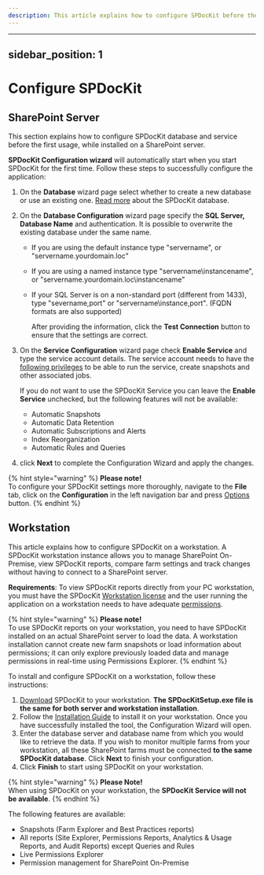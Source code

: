 ```yaml
---
description: This article explains how to configure SPDocKit before the first usage.
---
```


---
sidebar_position: 1
---

# Configure SPDocKit

## SharePoint Server

This section explains how to configure SPDocKit database and service before the first usage, while installed on a SharePoint server.

**SPDocKit Configuration wizard** will automatically start when you start SPDocKit for the first time. Follow these steps to successfully configure the application:

1. On the **Database** wizard page select whether to create a new database or use an existing one. [Read more](configure-spdockit-database.md) about the SPDocKit database.
2. On the **Database Configuration** wizard page specify the **SQL Server, Database Name** and authentication. It is possible to overwrite the existing database under the same name.
   * If you are using the default instance type  "servername", or "servername.yourdomain.loc"
   * If you are using a named instance type "servername\instancename", or "servername.yourdomain.loc\instancename"
   * If your SQL Server is on a non-standard port \(different from 1433\), type "severname,port" or "servername\instance,port". \(FQDN formats are also supported\)

     After providing the information, click the **Test Connection** button to ensure that the settings are correct.
3. On the **Service Configuration** wizard page check **Enable Service** and type the service account details. The service account needs to have the [following privileges](../requirements/user-permissions-requirements.md) to be able to run the service, create snapshots and other associated jobs.

   If you do not want to use the SPDocKit Service you can leave the **Enable Service** unchecked, but the following features will not be available:

   * Automatic Snapshots
   * Automatic Data Retention
   * Automatic Subscriptions and Alerts
   * Index Reorganization
   * Automatic Rules and Queries

4. click **Next** to complete the Configuration Wizard and apply the changes.

{% hint style="warning" %}
**Please note!**  
To configure your SPDocKit settings more thoroughly, navigate to the **File** tab, click on the **Configuration** in the left navigation bar and press [Options](../configure-and-extend-spdockit/backstage-screen.md) button.
{% endhint %}

## Workstation

This article explains how to configure SPDocKit on a workstation. A SPDocKit workstation instance allows you to manage SharePoint On-Premise, view SPDocKit reports, compare farm settings and track changes without having to connect to a SharePoint server.

**Requirements**: To view SPDocKit reports directly from your PC workstation, you must have the SPDocKit [Workstation license](https://www.syskit.com/products/spdockit/pricing/) and the user running the application on a workstation needs to have adequate [permissions](../requirements/user-permissions-requirements.md).

{% hint style="warning" %}
**Please note!**  
To use SPDocKit reports on your workstation, you need to have SPDocKit installed on an actual SharePoint server to load the data. A workstation installation cannot create new farm snapshots or load information about permissions; it can only explore previously loaded data and manage permissions in real-time using Permissions Explorer.
{% endhint %}

To install and configure SPDocKit on a workstation, follow these instructions:

1. [Download](https://www.spdockit.com/downloads/) SPDocKit to your workstation. **The SPDocKitSetup.exe file is the same for both server and workstation installation**.
2. Follow the [Installation Guide](../installation/installation-guide.md) to install it on your workstation. Once you have successfully installed the tool, the Configuration Wizard will open.
3. Enter the database server and database name from which you would like to retrieve the data. If you wish to monitor multiple farms from your workstation, all these SharePoint farms must be connected **to the same SPDocKit database**. Click **Next** to finish your configuration.
4. Click **Finish** to start using SPDocKit on your workstation.

{% hint style="warning" %}
**Please Note!**  
When using SPDocKit on your workstation, the **SPDocKit Service will not be available**.
{% endhint %}

The following features are available:

* Snapshots \(Farm Explorer and Best Practices reports\)
* All reports \(Site Explorer, Permissions Reports, Analytics & Usage Reports, and Audit Reports\) except Queries and Rules
* Live Permissions Explorer
* Permission management for SharePoint On-Premise

